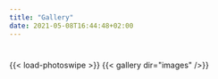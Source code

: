 ```yaml
---
title: "Gallery"
date: 2021-05-08T16:44:48+02:00
---
```


#
{{< load-photoswipe >}}
{{< gallery dir="images" />}}